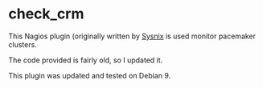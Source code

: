# check_crm

This Nagios plugin (originally written by [Sysnix](https://exchange.nagios.org/directory/Plugins/Clustering-and-High-2DAvailability/Check-CRM/details) is used monitor pacemaker clusters.

The code provided is fairly old, so I updated it.

This plugin was updated and tested on Debian 9.

